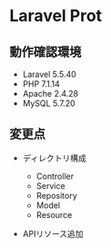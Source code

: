 # Laravel Prot

## 動作確認環境
- Laravel 5.5.40
- PHP 7.1.14
- Apache 2.4.28
- MySQL 5.7.20

## 変更点
- ディレクトリ構成
  - Controller
  - Service
  - Repository
  - Model
  - Resource

- APIリソース追加
  
